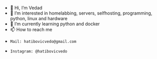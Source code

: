 - 👋 Hi, I’m Vedad
- 👀 I’m interested in homelabbing, servers, selfhosting, programming, python, linux and hardware
- 🌱 I’m currently learning python and docker
- 📫 How to reach me
-     Mail: hatibovicvedo@gmail.com
-     Instagram: @hatibovicvedo

<!---
vedo1201/vedo1201 is a ✨ special ✨ repository because its `README.md` (this file) appears on your GitHub profile.
You can click the Preview link to take a look at your changes.
--->
